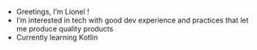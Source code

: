 - Greetings, I’m Lionel !
- I’m interested in tech with good dev experience and practices that let me produce quality products
- Currently learning Kotlin

<!---
Lmottet/Lmottet is a ✨ special ✨ repository because its `README.md` (this file) appears on your GitHub profile.
You can click the Preview link to take a look at your changes.
--->
